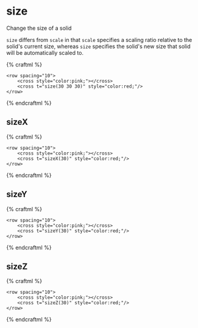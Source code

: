 # size

Change the size of a solid

`size` differs from `scale` in that `scale` specifies a scaling ratio relative to the solid's current size, whereas `size` specifies the solid's new size that solid will be automatically scaled to.

{% craftml %}
<craft>
    <craft name="cross">
        <cube size="10 50 10"></cube>
        <cube size="50 10 10" t="translate(-20 10 0)"></cube>
    </craft>


    <row spacing="10">
        <cross style="color:pink;"></cross>
        <cross t="size(30 30 30)" style="color:red;"/>
    </row>
</craft>
{% endcraftml %}

## sizeX

{% craftml %}
<craft>
    <craft name="cross">
        <cube size="10 50 10"></cube>
        <cube size="50 10 10" t="translate(-20 10 0)"></cube>
    </craft>


    <row spacing="10">
        <cross style="color:pink;"></cross>
        <cross t="sizeX(30)" style="color:red;"/>
    </row>
</craft>
{% endcraftml %}

## sizeY

{% craftml %}
<craft>
    <craft name="cross">
        <cube size="10 50 10"></cube>
        <cube size="50 10 10" t="translate(-20 10 0)"></cube>
    </craft>


    <row spacing="10">
        <cross style="color:pink;"></cross>
        <cross t="sizeY(30)" style="color:red;"/>
    </row>
</craft>
{% endcraftml %}

## sizeZ

{% craftml %}
<craft>
    <craft name="cross">
        <cube size="10 50 10"></cube>
        <cube size="50 10 10" t="translate(-20 10 0)"></cube>
    </craft>


    <row spacing="10">
        <cross style="color:pink;"></cross>
        <cross t="sizeZ(30)" style="color:red;"/>
    </row>
</craft>
{% endcraftml %}
